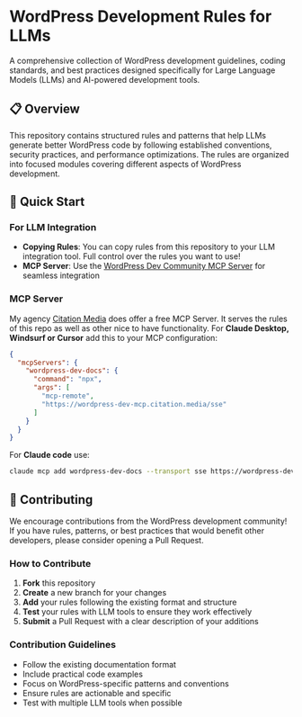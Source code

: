 # WordPress Development Rules for LLMs

A comprehensive collection of WordPress development guidelines, coding standards, and best practices designed specifically for Large Language Models (LLMs) and AI-powered development tools.

## 📋 Overview

This repository contains structured rules and patterns that help LLMs generate better WordPress code by following established conventions, security practices, and performance optimizations. The rules are organized into focused modules covering different aspects of WordPress development.

## 🚀 Quick Start

### For LLM Integration

* **Copying Rules**: You can copy rules from this repository to your LLM integration tool. Full control over the rules you want to use!
* **MCP Server**: Use the [WordPress Dev Community MCP Server](https://github.com/Citation-Media/wordpress-dev-community-mcp-server) for seamless integration

### MCP Server
My agency [Citation Media](https://citation.media) does offer a free MCP Server. It serves the rules of this repo as well as other nice to have functionality.
For **Claude Desktop, Windsurf or Cursor** add this to your MCP configuration:

```json
{
  "mcpServers": {
    "wordpress-dev-docs": {
      "command": "npx",
      "args": [
        "mcp-remote",
        "https://wordpress-dev-mcp.citation.media/sse"
      ]
    }
  }
}
```

For **Claude code** use:
```bash
claude mcp add wordpress-dev-docs --transport sse https://wordpress-dev-mcp.citation.media/sse -s project
```

## 🤝 Contributing

We encourage contributions from the WordPress development community! If you have rules, patterns, or best practices that would benefit other developers, please consider opening a Pull Request.

### How to Contribute

1. **Fork** this repository
2. **Create** a new branch for your changes
3. **Add** your rules following the existing format and structure
4. **Test** your rules with LLM tools to ensure they work effectively
5. **Submit** a Pull Request with a clear description of your additions

### Contribution Guidelines

- Follow the existing documentation format
- Include practical code examples
- Focus on WordPress-specific patterns and conventions
- Ensure rules are actionable and specific
- Test with multiple LLM tools when possible
